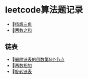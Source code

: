 # leetcode算法题记录

- 🔗[杨辉三角](https://github.com/fivejokers/alg/blob/main/1.js)  
- 🔗[两数之和](https://github.com/fivejokers/alg/blob/main/2.js)  
##  链表
- 🔗[删除链表的倒数第N个节点](https://github.com/fivejokers/alg/blob/main/3.js)  
- 🔗[两数相加](https://github.com/fivejokers/alg/blob/main/4.js)  
- 🔗[旋转链表](https://github.com/fivejokers/alg/blob/main/5.js)  